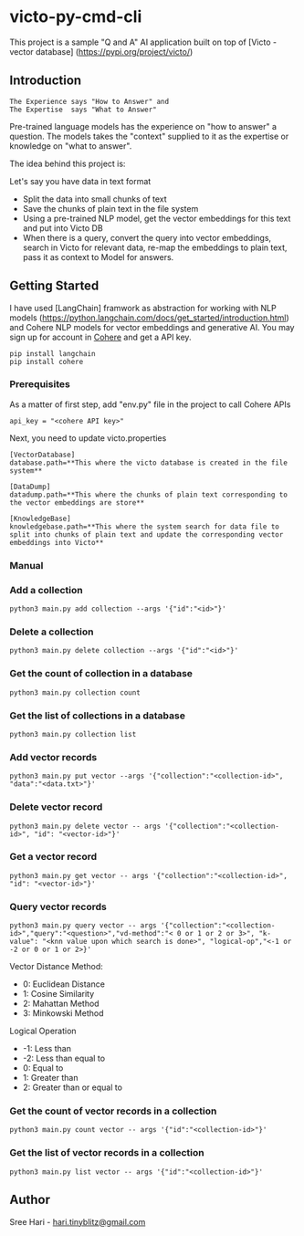 # victo-py-cmd-cli

This project is a sample "Q and A" AI application built on top of [Victo - vector database] (https://pypi.org/project/victo/)

## Introduction

```
The Experience says "How to Answer" and
The Expertise  says "What to Answer"
```

Pre-trained language models has the experience on "how to answer" a question. The models takes the "context" supplied to it as the expertise or knowledge on "what to answer".

The idea behind this project is:

Let's say you have data in text format
- Split the data into small chunks of text
- Save the chunks of plain text in the file system
- Using a pre-trained NLP model, get the vector embeddings for this text and put into Victo DB
- When there is a query, convert the query into vector embeddings, search in Victo for relevant data, re-map the embeddings to plain text, pass it as context to Model for answers.

## Getting Started

I have used [LangChain] framwork as abstraction for working with NLP models (https://python.langchain.com/docs/get_started/introduction.html) and Cohere NLP models for vector embeddings and generative AI. You may sign up for account in [Cohere](https://cohere.com/) and get a API key.

```
pip install langchain
pip install cohere
```

### Prerequisites

As a matter of first step, add "env.py" file in the project to call Cohere APIs

```
api_key = "<cohere API key>"
```

Next, you need to update victo.properties

```
[VectorDatabase]
database.path=**This where the victo database is created in the file system**

[DataDump]
datadump.path=**This where the chunks of plain text corresponding to the vector embeddings are store**

[KnowledgeBase]
knowledgebase.path=**This where the system search for data file to split into chunks of plain text and update the corresponding vector embeddings into Victo**
```

### Manual

### Add a collection 

```
python3 main.py add collection --args '{"id":"<id>"}'
```

### Delete a collection

```
python3 main.py delete collection --args '{"id":"<id>"}'
```

### Get the count of collection in a database

```
python3 main.py collection count
```

### Get the list of collections in a database

```
python3 main.py collection list
```

### Add vector records

```
python3 main.py put vector --args '{"collection":"<collection-id>", "data":"<data.txt>"}'
```

### Delete vector record

```
python3 main.py delete vector -- args '{"collection":"<collection-id>", "id": "<vector-id>"}'
```

### Get a vector record

```
python3 main.py get vector -- args '{"collection":"<collection-id>", "id": "<vector-id>"}'
```

### Query vector records

```
python3 main.py query vector -- args '{"collection":"<collection-id>","query":"<question>","vd-method":"< 0 or 1 or 2 or 3>", "k-value": "<knn value upon which search is done>", "logical-op","<-1 or -2 or 0 or 1 or 2>}'
```
Vector Distance Method:
- 0: Euclidean Distance
- 1: Cosine Similarity
- 2: Mahattan Method
- 3: Minkowski Method

Logical Operation
- -1: Less than
- -2: Less than equal to  
-  0: Equal to
-  1: Greater than
-  2: Greater than or equal to

### Get the count of vector records in a collection

```
python3 main.py count vector -- args '{"id":"<collection-id>"}'
```

### Get the list of vector records in a collection

```
python3 main.py list vector -- args '{"id":"<collection-id>"}'
```

## Author

Sree Hari - hari.tinyblitz@gmail.com

